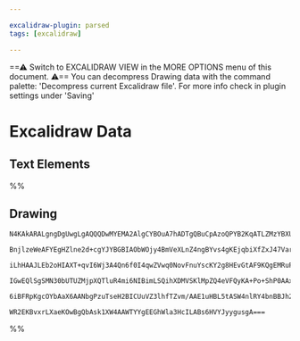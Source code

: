 ```yaml
---

excalidraw-plugin: parsed
tags: [excalidraw]

---
```

==⚠  Switch to EXCALIDRAW VIEW in the MORE OPTIONS menu of this document. ⚠== You can decompress Drawing data with the command palette: 'Decompress current Excalidraw file'. For more info check in plugin settings under 'Saving'


# Excalidraw Data
## Text Elements
%%
## Drawing
```compressed-json
N4KAkARALgngDgUwgLgAQQQDwMYEMA2AlgCYBOuA7hADTgQBuCpAzoQPYB2KqATLZMzYBXUtiRoIACyhQ4zZAHoFAc0JRJQgEYA6bGwC2CgF7N6hbEcK4OCtptbErHALRY8RMpWdx8Q1TdIEfARcZgRmBShcZQUebTiATho6IIR9BA4oZm4AbXAwUDAiiBJuCAB5ABkAKU1iABVJfGYAdUJqgCEAORb6fHwAK0J65KLIWEQyoKI5JH5izG5nADYA

BnjlzeWeAFYEgHZlne2d+cgYJYBGBIAObWOjy4BmVeXLnZ4ngBYvs4gKEjqbiXfZxJ47VarA5HE5/SQIQjKaTAm5xHb7L6XL48L7HVY7L77P7WZTBbirP7MKCkNgAawQAGE2Pg2KQygBiS4ILlc0bFTS4bC05Q0oQcYhMllsiTU6zMOC4QKZPmQABmhH6AGVYGSJIIPCqIFSafS2sQgWg+PkBNS6QhtTBdeh9aU/qKkRxwtk0Jc/mwFdg1BcfZC/

iLhHAAJLEb2oHIAXT+qvI6Wj3A4Qn6f0I4qwZVwq0NovFnuYscKY2g8HEvGtAF9KQgEMRuPsdjcdgTlri/owWOwuJbftaGExWJwupwxNwvjcvuCO59s8wACKpKDN7iqghhP6aYTigCiwXSmVjGazI6EcGIuA3LZ9oMuW27+0uPBufyIHFp6cz+C/NghU3NBt2aBB8jrcBEzoXA4DgbU7xrCtoHhdIylvUhf3mBhCAQCgOkFYViwlZlWQ5VVKKovk

IGwEQlSgSMN30bUTUZMjpXQTluR4mi6NIBimLSQihXDMVSKlMpZQ4eVFQyKA+Po+ShP0AAxDV8AdJ0jWZV18lopTMhU1i7TNC1eBw/jBOYkz6S0msdINSzDMY5iACVhA9L1gWcgTlOY8oAyDYFQ30qz/LSVTOCgVTcH0DVg1QX0wpclSosyTVCCMGseApFK/KM5j6iwKAAEEiGUQd0GCVUFN86y0kQ0gyoEtgKHhXAH1QC8APyhr9EPcVSta9qQi

6iBFRpKgcOYbAaX6AANbgPzuTseH2BICUuVZ3lhfTZvm/AAE1uHBL5tASW4nlRY4bnBBJh2KIw2AMbgK0gegCCEGtLkg+qIv0DzxNLWMIBImiRRITLsr/S9ikhiTyLQd6IA6ZlxvZBkEixrHVNUw03IQZRM0VDlDxXcnybxiA/r6+TbIQQKoAHc9/xwuBAjMYRmAAcVIKGsprHqcOTOKEEJ3N+Y4ZQ3pHDJcE0YIuupb6/mwGZuBVhA/g4MXNdIV

WR2EKBvxrLXaeKOwBgQbAsk1XW4AAWTYYgEEGhWla3HcILABs6HVYJyygusgA===
```
%%
